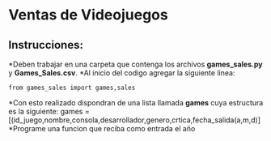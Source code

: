 # Ventas de Videojuegos

## Instrucciones:

*Deben trabajar en una carpeta que contenga los archivos __games_sales.py__ y __Games_Sales.csv__.
*Al inicio del codigo agregar la siguiente linea:
  ``` [Python]
 from games_sales import games,sales
 ```
 *Con esto realizado dispondran de una lista llamada __games__ cuya estructura es la siguiente:
 games = [(id_juego,nombre,consola,desarrollador,genero,crtica,fecha_salida(a,m,d)]
 *Programe una funcion que reciba como entrada el año 
